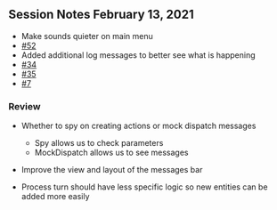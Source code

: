 ## Session Notes February 13, 2021

- Make sounds quieter on main menu
- [#52](https://github.com/tredfern/terminus/issues/52)
- Added additional log messages to better see what is happening
- [#34](https://github.com/tredfern/terminus/issues/34)
- [#35](https://github.com/tredfern/terminus/issues/35)
- [#7](https://github.com/tredfern/terminus/issues/7)


### Review
- Whether to spy on creating actions or mock dispatch messages
  - Spy allows us to check parameters
  - MockDispatch allows us to see messages

- Improve the view and layout of the messages bar
- Process turn should have less specific logic so new entities can be added more easily